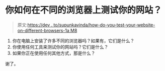 # 你如何在不同的浏览器上测试你的网站？

> 原文:[https://dev . to/supunkavinda/how-do-you-test-your-website-on-different-browsers-1a M8](https://dev.to/supunkavinda/how-do-you-test-your-website-on-different-browsers-1am8)

1.  你在电脑上安装了许多不同的浏览器吗？如果有，它们是什么？
2.  你使用任何工具来测试你的网站吗？它们是什么？
3.  如果你正在使用任何其他方式，那是什么？

谢了。